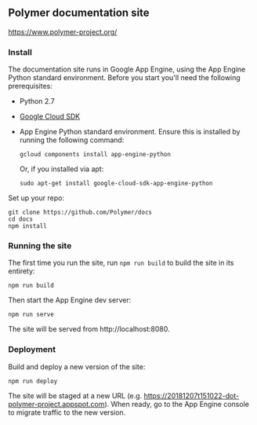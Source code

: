 ## Polymer documentation site

https://www.polymer-project.org/

### Install

The documentation site runs in Google App Engine, using the App Engine Python
standard environment. Before you start you'll need the following prerequisites:

-   Python 2.7
-   [Google Cloud SDK](https://cloud.google.com/sdk/)
-   App Engine Python standard environment. Ensure this is installed by running
    the following command:

        gcloud components install app-engine-python

    Or, if you installed via apt:

        sudo apt-get install google-cloud-sdk-app-engine-python

Set up your repo:

    git clone https://github.com/Polymer/docs
    cd docs
    npm install


### Running the site

The first time you run the site, run `npm run build` to build the site in its
entirety:

    npm run build

Then start the App Engine dev server:

    npm run serve

The site will be served from http://localhost:8080.


### Deployment

Build and deploy a new version of the site:

    npm run deploy

The site will be staged at a new URL (e.g.
https://20181207t151022-dot-polymer-project.appspot.com). When ready, go to the
App Engine console to migrate traffic to the new version.
